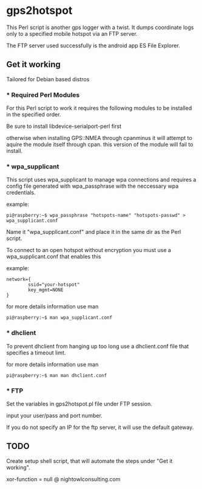 # gps2hotspot 

This Perl script is another gps logger with a twist.
It dumps coordinate logs only to a specified mobile hotspot 
via an FTP server.

The FTP server used successfully is the android app 
ES File Explorer.

## Get it working

Tailored for Debian based distros

### * Required Perl Modules

For this Perl script to work it requires
the following modules to be installed in the 
specified order.

Be sure to install libdevice-serialport-perl first

otherwise when installing GPS::NMEA through
cpanminus it will attempt to aquire the module itself
through cpan. this version of the module will 
fail to install.

### * wpa_supplicant
This script uses wpa_supplicant to manage wpa connections and 
requires a config file generated with wpa_passphrase with the
neccessary wpa credentials.

example:
```
pi@raspberry:~$ wpa_passphrase "hotspots-name" "hotspots-passwd" > wpa_supplicant.conf
```

Name it "wpa_supplicant.conf" and place it in the same dir
as the Perl script.

To connect to an open hotspot without encryption you must 
use a wpa_supplicant.conf that enables this

example:
```
network={
        ssid="your-hotspot"
        key_mgmt=NONE
}
```
for more details information use man
```
pi@raspberry:~$ man wpa_supplicant.conf
```

### * dhclient
To prevent dhclient from hanging up too long use a dhclient.conf
file that specifies a timeout limt.

for more details information use man
```
pi@raspberry:~$ man man dhclient.conf
```

### * FTP

Set the variables in gps2hotspot.pl file
under FTP session.

input your user/pass and port number.

If you do not specify an IP for the ftp 
server, it will use the default gateway.


## TODO 

Create setup shell script, that will automate
the steps under "Get it working".



xor-function = null
@ nightowlconsulting.com

